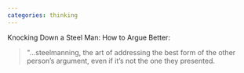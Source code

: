```yaml
---
categories: thinking
---
```


<a href="https://themerelyreal.wordpress.com/2012/12/07/steelmanning/" style="text-decoration:none;" target="_blank" >Knocking Down a Steel Man: How to Argue Better</a>:

<blockquote>"...steelmanning, the art of addressing the best form of the other person’s argument, even if it’s not the one they presented.</blockquote>
